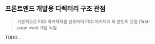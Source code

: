## 프론트엔드 개발용 디렉터리 구조 관점 

> 기본적으로 FSD 아키텍처를 선호하여 FSD 아키텍처 와 본인의 관점 (first-page own) 개념 녹임 

TODO...
